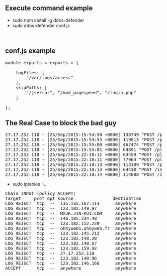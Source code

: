 
Execute command example
-----------------------

* sudo npm install -g ddos-defender
* sudo ddos-defender conf.js

<br />

conf.js example
-----------------

<pre>
module.exports = exports = {

    logFiles: [
        "/var/logs/access"
    ],
    skipPaths: [
        "/jserror", "/mod_pagespeed", "/login.php"
    ]
    
};
</pre>

The Real Case to block the bad guy
-------------------------------
<pre>
27.17.252.118 - [25/Sep/2015:15:54:50 +0800] 138749 "POST /plus/mytag_js.php?aid=511348 HTTP/1.1" 200 > 54424 "-" "-"
27.17.252.118 - [25/Sep/2015:15:54:55 +0800] 119813 "POST /plus/mytag_js.php?aid=9527 HTTP/1.1" 200 > 54424 "-" "-"
27.17.252.118 - [25/Sep/2015:15:55:00 +0800] 467474 "POST /plus/mytag_js.php?aid=8080 HTTP/1.1" 200 > 54424 "-" "-"
27.17.252.118 - [25/Sep/2015:15:55:01 +0800] 64891 "POST /plus/mytag_js.php?aid=9191 HTTP/1.1" 200 > 54424 "-" "-"
27.17.252.118 - [25/Sep/2015:22:18:11 +0800] 63459 "POST /plus/mytag_js.php?aid=9527 HTTP/1.1" 200 > 54424 "-" "-"
27.17.252.118 - [25/Sep/2015:22:18:11 +0800] 77964 "POST /plus/mytag_j.php?aid=6022 HTTP/1.1" 200 > 54424 "-" "-"
27.17.252.118 - [25/Sep/2015:22:18:13 +0800] 113189 "POST /plus/mytag_js.php?aid=9191 HTTP/1.1" 200 > 54424 "-" "-"
27.17.252.118 - [25/Sep/2015:22:18:13 +0800] 64418 "POST /include/code/mp.php HTTP/1.1" 200 > 54424 "-" "-"
27.17.252.118 - [25/Sep/2015:22:18:14 +0800] 114088 "POST /include/helpers/cookie.helpea.php HTTP/1.1" 200 > 54424 "-" "-"
</pre>

* sudo iptables -L
<pre>
Chain INPUT (policy ACCEPT)
target     prot opt source               destination
LOG_REJECT  tcp  --  115.135.167.113      anywhere             tcp dpt:http
LOG_REJECT  tcp  --  123.182.149.97       anywhere             tcp dpt:http
LOG_REJECT  tcp  --  MXJK.JIN-KUI.COM     anywhere             tcp dpt:http
LOG_REJECT  tcp  --  146.185.234.48       anywhere             tcp dpt:http
LOG_REJECT  tcp  --  123.182.152.239      anywhere             tcp dpt:http
LOG_REJECT  tcp  --  ohmyweb1.ohmyweb.fr  anywhere             tcp dpt:http
LOG_REJECT  tcp  --  123.182.145.212      anywhere             tcp dpt:http
LOG_REJECT  tcp  --  123.182.148.20       anywhere             tcp dpt:http
LOG_REJECT  tcp  --  123.182.148.67       anywhere             tcp dpt:http
LOG_REJECT  tcp  --  123.182.159.92       anywhere             tcp dpt:http
LOG_REJECT  tcp  --  27.17.252.118        anywhere             tcp dpt:http
LOG_REJECT  tcp  --  123.182.148.96       anywhere             tcp dpt:http
LOG_REJECT  tcp  --  123.182.146.166      anywhere             tcp dpt:http
ACCEPT      tcp  --  anywhere             anywhere             tcp dpt:http
</pre>
